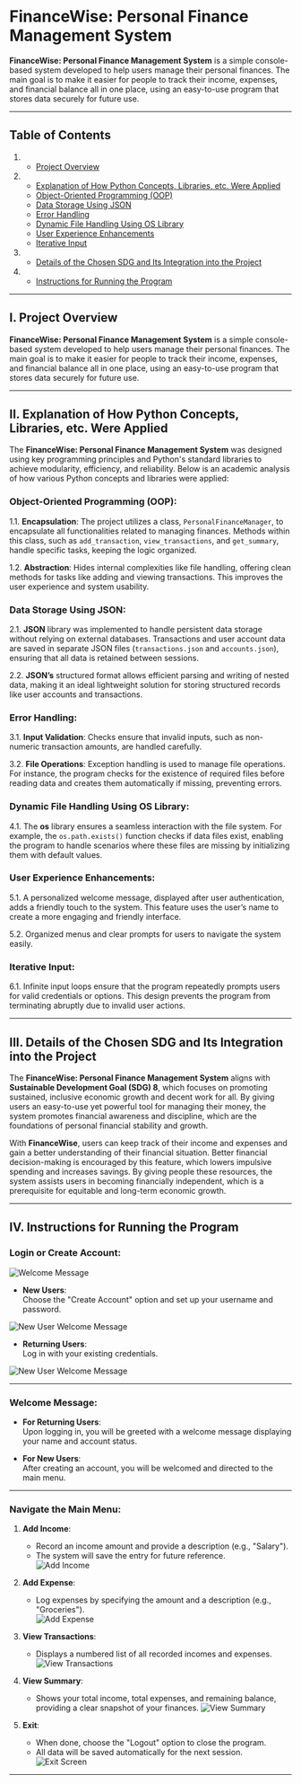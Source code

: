 # FinanceWise: Personal Finance Management System

**FinanceWise: Personal Finance Management System** is a simple console-based system developed to help users manage their personal finances. The main goal is to make it easier for people to track their income, expenses, and financial balance all in one place, using an easy-to-use program that stores data securely for future use.

---

## Table of Contents

1. - [Project Overview](#project-overview)
2. - [Explanation of How Python Concepts, Libraries, etc. Were Applied](#explanation-of-how-python-concepts-libraries-etc-were-applied)
   - [Object-Oriented Programming (OOP)](#object-oriented-programming-oop)
   - [Data Storage Using JSON](#data-storage-using-json)
   - [Error Handling](#error-handling)
   - [Dynamic File Handling Using OS Library](#dynamic-file-handling-using-os-library)
   - [User Experience Enhancements](#user-experience-enhancements)
   - [Iterative Input](#iterative-input)
3. - [Details of the Chosen SDG and Its Integration into the Project](#details-of-the-chosen-sdg-and-its-integration-into-the-project)
4. - [Instructions for Running the Program](#instructions-for-running-the-program)

---

## I. Project Overview

**FinanceWise: Personal Finance Management System** is a simple console-based system developed to help users manage their personal finances. The main goal is to make it easier for people to track their income, expenses, and financial balance all in one place, using an easy-to-use program that stores data securely for future use.

---

## II. Explanation of How Python Concepts, Libraries, etc. Were Applied

The **FinanceWise: Personal Finance Management System** was designed using key programming principles and Python's standard libraries to achieve modularity, efficiency, and reliability. Below is an academic analysis of how various Python concepts and libraries were applied:

### Object-Oriented Programming (OOP):

1.1. **Encapsulation**: The project utilizes a class, `PersonalFinanceManager`, to encapsulate all functionalities related to managing finances. Methods within this class, such as `add_transaction`, `view_transactions`, and `get_summary`, handle specific tasks, keeping the logic organized.

1.2. **Abstraction**: Hides internal complexities like file handling, offering clean methods for tasks like adding and viewing transactions. This improves the user experience and system usability.

### Data Storage Using JSON:

2.1. **JSON** library was implemented to handle persistent data storage without relying on external databases. Transactions and user account data are saved in separate JSON files (`transactions.json` and `accounts.json`), ensuring that all data is retained between sessions.

2.2. **JSON’s** structured format allows efficient parsing and writing of nested data, making it an ideal lightweight solution for storing structured records like user accounts and transactions.

### Error Handling:

3.1. **Input Validation**: Checks ensure that invalid inputs, such as non-numeric transaction amounts, are handled carefully.

3.2. **File Operations**: Exception handling is used to manage file operations. For instance, the program checks for the existence of required files before reading data and creates them automatically if missing, preventing errors.

### Dynamic File Handling Using OS Library:

4.1. The **os** library ensures a seamless interaction with the file system. For example, the `os.path.exists()` function checks if data files exist, enabling the program to handle scenarios where these files are missing by initializing them with default values.

### User Experience Enhancements:

5.1. A personalized welcome message, displayed after user authentication, adds a friendly touch to the system. This feature uses the user’s name to create a more engaging and friendly interface.

5.2. Organized menus and clear prompts for users to navigate the system easily.

### Iterative Input:

6.1. Infinite input loops ensure that the program repeatedly prompts users for valid credentials or options. This design prevents the program from terminating abruptly due to invalid user actions.

---

## III. Details of the Chosen SDG and Its Integration into the Project

The **FinanceWise: Personal Finance Management System** aligns with **Sustainable Development Goal (SDG) 8**, which focuses on promoting sustained, inclusive economic growth and decent work for all. By giving users an easy-to-use yet powerful tool for managing their money, the system promotes financial awareness and discipline, which are the foundations of personal financial stability and growth.

With **FinanceWise**, users can keep track of their income and expenses and gain a better understanding of their financial situation. Better financial decision-making is encouraged by this feature, which lowers impulsive spending and increases savings. By giving people these resources, the system assists users in becoming financially independent, which is a prerequisite for equitable and long-term economic growth.

---

## IV. Instructions for Running the Program

### Login or Create Account:

![Welcome Message](images/welcomemsg.PNG)


- **New Users**:  
  Choose the "Create Account" option and set up your username and password.
  
![New User Welcome Message](images/newuserWelcomeMessage.PNG)
- **Returning Users**:  
  Log in with your existing credentials.
  
![New User Welcome Message](images/newuserWelcomeMessage.PNG)


---

### Welcome Message:
- **For Returning Users**:  
  Upon logging in, you will be greeted with a welcome message displaying your name and account status.  

- **For New Users**:  
  After creating an account, you will be welcomed and directed to the main menu.

---

### Navigate the Main Menu:
1. **Add Income**:  
   - Record an income amount and provide a description (e.g., "Salary").  
   - The system will save the entry for future reference.   
![Add Income](images/AddIncome.PNG)

2. **Add Expense**:  
   - Log expenses by specifying the amount and a description (e.g., "Groceries").  
![Add Expense](images/AddExpense.PNG)

3. **View Transactions**:  
   - Displays a numbered list of all recorded incomes and expenses.
![View Transactions](images/ViewTransactions.PNG)

4. **View Summary**:  
   - Shows your total income, total expenses, and remaining balance, providing a clear snapshot of your finances.
![View Summary](images/ViewSummary.PNG)

5. **Exit**:  
   - When done, choose the "Logout" option to close the program.  
   - All data will be saved automatically for the next session.  
![Exit Screen](images/Exit.PNG)

---


